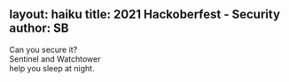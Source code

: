 layout: haiku
title: 2021 Hackoberfest - Security
author: SB
---
Can you secure it? <br>
Sentinel and Watchtower <br>
help you sleep at night. <br>